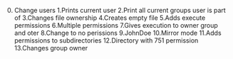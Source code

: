 0. Change users
1.Prints current user
2.Print all current groups user is part of
3.Changes file ownership
4.Creates empty file
5.Adds execute permissions
6.Multiple permissions
7.Gives execution to owner group and oter
8.Change to no perissions
9.JohnDoe
10.Mirror mode
11.Adds permissions to subdirectories
12.Directory with 751 permission
13.Changes group owner
